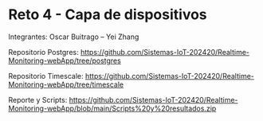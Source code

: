 # Reto 4 - Capa de dispositivos

Integrantes: Oscar Buitrago – Yei Zhang

Repositorio Postgres: https://github.com/Sistemas-IoT-202420/Realtime-Monitoring-webApp/tree/postgres

Repositorio Timescale: https://github.com/Sistemas-IoT-202420/Realtime-Monitoring-webApp/tree/timescale

Reporte y Scripts: https://github.com/Sistemas-IoT-202420/Realtime-Monitoring-webApp/blob/main/Scripts%20y%20resultados.zip
